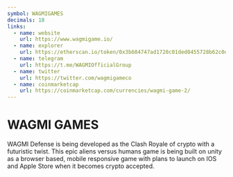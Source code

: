 ```yaml
---
symbol: WAGMIGAMES
decimals: 18
links:
  - name: website
    url: https://www.wagmigame.io/
  - name: explorer
    url: https://etherscan.io/token/0x3b604747ad1720c01ded0455728b62c0d2f100f0
  - name: telegram
    url: https://t.me/WAGMIOfficialGroup
  - name: twitter
    url: https://twitter.com/wagmigameco
  - name: coinmarketcap
    url: https://coinmarketcap.com/currencies/wagmi-game-2/
---
```


# WAGMI GAMES

WAGMI Defense is being developed as the Clash Royale of crypto with a futuristic twist. This epic aliens versus humans game is being built on unity as a browser based, mobile responsive game with plans to launch on IOS and Apple Store when it becomes crypto accepted.
